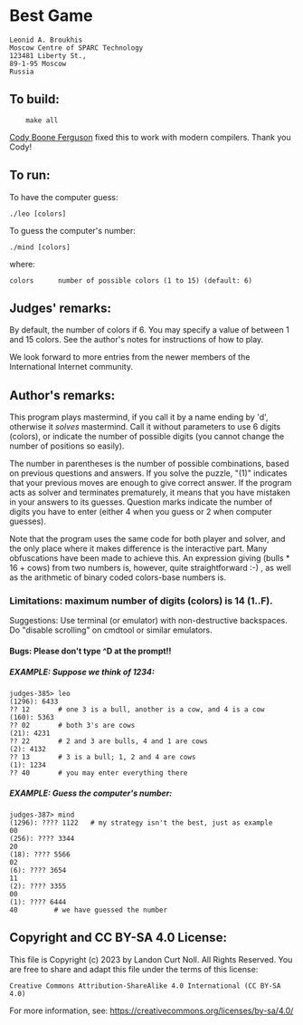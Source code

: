 # Best Game

	Leonid A. Broukhis
	Moscow Centre of SPARC Technology
	123481 Liberty St.,
	89-1-95 Moscow
	Russia

## To build:

        make all

[Cody Boone Ferguson](/winners.html#Cody_Boone_Ferguson) fixed this to work with
modern compilers. Thank you Cody!


## To run:

To have the computer guess:

	./leo [colors]

To guess the computer's number:

	./mind [colors]

where:

	colors		number of possible colors (1 to 15) (default: 6)

## Judges' remarks:
    
By default, the number of colors if 6.  You may specify a
value of between 1 and 15 colors.  See the author's notes
for instructions of how to play.

We look forward to more entries from the newer members of the 
International Internet community.

## Author's remarks:

This program plays mastermind, if you call it by a name ending by
'd', otherwise it _solves_ mastermind. Call it without parameters
to use 6 digits (colors), or indicate the number of possible digits
(you cannot change the number of positions so easily).

The number in parentheses is the number of possible combinations,
based on previous questions and answers.  If you solve the puzzle,
"(1)" indicates that your previous moves are enough to give correct
answer.  If the program acts as solver and terminates prematurely,
it means that you have mistaken in your answers to its guesses.
Question marks indicate the number of digits you have to enter
(either 4 when you guess or 2 when computer guesses).

Note that the program uses the same code for both player and
solver, and the only place where it makes difference is the
interactive part. Many obfuscations have been made to achieve
this.  An expression giving (bulls * 16 + cows) from two numbers
is, however, quite straightforward :-) , as well as the arithmetic
of binary coded colors-base numbers is.

### Limitations: maximum number of digits (colors) is 14 (1..F).

Suggestions: Use terminal (or emulator) with non-destructive
backspaces. Do "disable scrolling" on cmdtool or similar emulators.

#### Bugs: Please don't type ^D at the prompt!!

##### EXAMPLE: Suppose we think of 1234:

    judges-385> leo
	(1296): 6433
	?? 12       # one 3 is a bull, another is a cow, and 4 is a cow
	(160): 5363
	?? 02       # both 3's are cows
	(21): 4231
	?? 22       # 2 and 3 are bulls, 4 and 1 are cows
	(2): 4132
	?? 13       # 3 is a bull; 1, 2 and 4 are cows
	(1): 1234
	?? 40       # you may enter everything there

##### EXAMPLE: Guess the computer's number:

    judges-387> mind
	(1296): ???? 1122   # my strategy isn't the best, just as example
	00
	(256): ???? 3344
	20
	(18): ???? 5566
	02
	(6): ???? 3654
	11
	(2): ???? 3355
	00
	(1): ???? 6444
	40		   # we have guessed the number

## Copyright and CC BY-SA 4.0 License:

This file is Copyright (c) 2023 by Landon Curt Noll.  All Rights Reserved.
You are free to share and adapt this file under the terms of this license:

    Creative Commons Attribution-ShareAlike 4.0 International (CC BY-SA 4.0)

For more information, see: https://creativecommons.org/licenses/by-sa/4.0/
